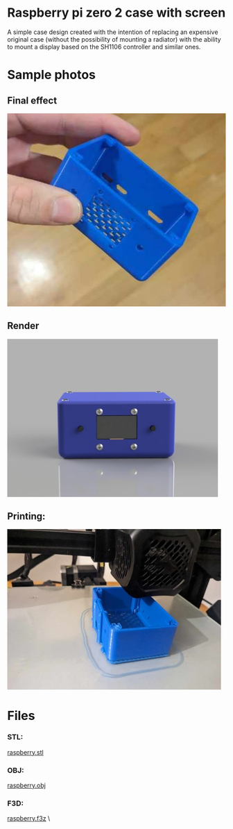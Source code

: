 
# Raspberry pi zero 2 case with screen


A simple case design created with the intention of replacing an expensive original case (without the possibility of mounting a radiator) with the ability to mount a display based on the SH1106 controller and similar ones.

# Sample photos

## Final effect


![photo3.jpg](photo3.jpg)
## Render


![photo2.jpg](photo2.jpg)

## Printing:
![photo1.jpg](photo1.jpg)
# Files
### STL:
[raspberry.stl](raspberry.stl)
### OBJ:
[raspberry.obj](raspberry.obj)
### F3D:
[raspberry.f3z](raspberry.f3d)
\
